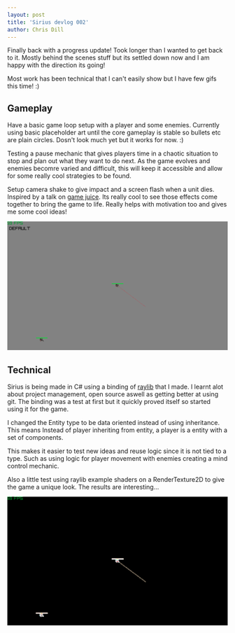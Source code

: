 ```yaml
---
layout: post
title: 'Sirius devlog 002'
author: Chris Dill
---
```


Finally back with a progress update!
Took longer than I wanted to get back to it. Mostly behind the scenes stuff but its settled down now and I am happy with the direction its going!

Most work has been technical that I can't easily show but I have few gifs this time! :)

## Gameplay

Have a basic game loop setup with a player and some enemies. Currently using basic placeholder art until the core gameplay is stable so bullets etc are plain circles. Dosn't look much yet but it works for now. :)

Testing a pause mechanic that gives players time in a chaotic situation to stop and plan out what they want to do next. As the game evolves and enemies becomre varied and difficult, this will keep it accessible and allow for some really cool strategies to be found.

Setup camera shake to give impact and a screen flash when a unit dies. Inspired by a talk on [game juice](https://www.youtube.com/watch?v=Fy0aCDmgnxg&ab_channel=grapefrukt). Its really cool to see those effects come together to bring the game to life. Really helps with motivation too and gives me some cool ideas!

![progress](/assets/images/sirius1-60.gif)

## Technical

Sirius is being made in C# using a binding of [raylib](https://github.com/ChrisDill/Raylib-cs) that I made. I learnt alot about project management, open source aswell as getting better at using git. The binding was a test at first but it quickly proved itself so started using it for the game.

I changed the Entity type to be data oriented instead of using inheritance. This means Instead of player inheriting from entity, a player is a entity with a set of components.

This makes it easier to test new ideas and reuse logic since it is not tied to a type. Such as using logic for player movement with enemies creating a mind control mechanic.

Also a little test using raylib example shaders on a RenderTexture2D to give the game a unique look. The results are interesting...

![progress](/assets/images/sirius2-60.gif)
